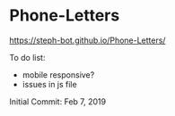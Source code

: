 # Phone-Letters

https://steph-bot.github.io/Phone-Letters/

To do list:
- mobile responsive?
- issues in js file

Initial Commit: Feb 7, 2019
